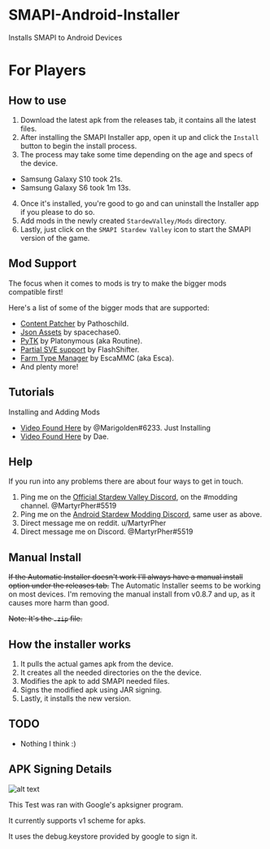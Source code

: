 # SMAPI-Android-Installer
Installs SMAPI to Android Devices

# For Players
## How to use
1. Download the latest apk from the releases tab, it contains all the latest files.
2. After installing the SMAPI Installer app, open it up and click the `Install` button to begin the install process.
3. The process may take some time depending on the age and specs of the device.
- Samsung Galaxy S10 took 21s.
- Samsung Galaxy S6 took 1m 13s.
4. Once it's installed, you're good to go and can uninstall the Installer app if you please to do so.
5. Add mods in the newly created `StardewValley/Mods` directory.
6. Lastly, just click on the `SMAPI Stardew Valley` icon to start the SMAPI version of the game.

## Mod Support
The focus when it comes to mods is try to make the bigger mods compatible first!

Here's a list of some of the bigger mods that are supported:

- [Content Patcher](https://www.nexusmods.com/stardewvalley/mods/1915) by Pathoschild.
- [Json Assets](https://www.nexusmods.com/stardewvalley/mods/1720) by spacechase0.
- [PyTK](https://www.nexusmods.com/stardewvalley/mods/1726) by Platonymous (aka Routine).
- [Partial SVE support](https://www.nexusmods.com/stardewvalley/mods/3753) by FlashShifter.
- [Farm Type Manager](https://www.nexusmods.com/stardewvalley/mods/3231) by EscaMMC (aka Esca).
- And plenty more!

## Tutorials
Installing and Adding Mods
- [Video Found Here](https://www.youtube.com/watch?v=jOXl6Dmu7wY&feature=youtu.be) by @Marigolden#6233.
Just Installing
- [Video Found Here](https://www.youtube.com/watch?v=GFGtbjSYnhw&feature=youtu.be) by Dae.

## Help
If you run into any problems there are about four ways to get in touch.
1. Ping me on the [Official Stardew Valley Discord](https://discord.gg/KCJHWhX), on the #modding channel. @MartyrPher#5519
2. Ping me on the [Android Stardew Modding Discord](https://discord.gg/HWaeYXg), same user as above.
3. Direct message me on reddit. u/MartyrPher
4. Direct message me on Discord. @MartyrPher#5519

## Manual Install
~~If the Automatic Installer doesn't work I'll always have a manual install option under the releases tab.~~
The Automatic Installer seems to be working on most devices. I'm removing the manual install from v0.8.7 and up, as it causes more harm than good.

~~Note: It's the `.zip` file.~~

## How the installer works
1. It pulls the actual games apk from the device.
2. It creates all the needed directories on the the device.
3. Modifies the apk to add SMAPI needed files.
4. Signs the modified apk using JAR signing.
5. Lastly, it installs the new version.

## TODO
- Nothing I think :)

## APK Signing Details
![alt text](https://github.com/MartyrPher/SMAPI-Android-Installer/blob/master/current_scheme.PNG)

This Test was ran with Google's apksigner program.

It currently supports v1 scheme for apks.

It uses the debug.keystore provided by google to sign it.